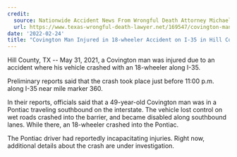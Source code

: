 ```yaml
---
credit:
  source: Nationwide Accident News From Wrongful Death Attorney Michael Grossman
  url: https://www.texas-wrongful-death-lawyer.net/169547/covington-man-18-wheeler-accident-hill-county-tx-i-35.htm
date: '2022-02-24'
title: "Covington Man Injured in 18-wheeler Accident on I-35 in Hill County, TX"
---
```

Hill County, TX -- May 31, 2021, a Covington man was injured due to an accident where his vehicle crashed with an 18-wheeler along I-35.

Preliminary reports said that the crash took place just before 11:00 p.m. along I-35 near mile marker 360.

In their reports, officials said that a 49-year-old Covington man was in a Pontiac traveling southbound on the interstate. The vehicle lost control on wet roads crashed into the barrier, and became disabled along southbound lanes. While there, an 18-wheeler crashed into the Pontiac.

The Pontiac driver had reportedly incapacitating injuries. Right now, additional details about the crash are under investigation.
